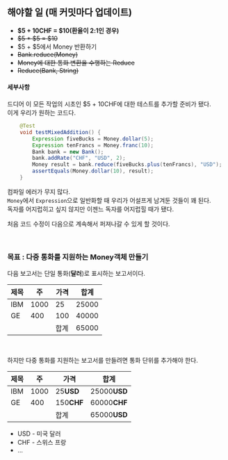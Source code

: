 ## 해야할 일 (매 커밋마다 업데이트)
* **$5 + 10CHF = $10(환율이 2:1인 경우)**
* ~~$5 * $5 = $10~~
* $5 + $5에서 Money 반환하기
* ~~Bank.reduce(Money)~~
* ~~Money에 대한 통화 변환을 수행하는 Reduce~~
* ~~Reduce(Bank, String)~~

#### 세부사항
드디어 이 모든 작업의 시초인 $5 + 10CHF에 대한 테스트를 추가할 준비가 됐다. <br>
이게 우리가 원하는 코드다.
```java
    @Test
    void testMixedAddition() {
        Expression fiveBucks = Money.dollar(5);
        Expression tenFrancs = Money.franc(10);
        Bank bank = new Bank();
        bank.addRate("CHF", "USD", 2);
        Money result = bank.reduce(fiveBucks.plus(tenFrancs), "USD");
        assertEquals(Money.dollar(10), result);
    }
```

컴파일 에러가 무지 많다. <br>
`Money`에서 `Expression`으로 일반화할 때 우리가 어설프게 남겨둔 것들이 꽤 된다. <br>
독자를 어지럽히고 싶지 않지만 이젠느 독자를 어지럽힐 때가 됐다.

처음 코드 수정이 다음으로 계속해서 퍼져나갈 수 있게 할 것이다.

<br>

### 목표 : 다중 통화를 지원하는 Money객체 만들기
다음 보고서는 단일 통화(**달러**)로 표시하는 보고서이다.

| 제목   | 주   | 가격  | 합계    |
|------|-----|-----|-------|
| IBM  | 1000 | 25  | 25000 |
| GE   | 400 | 100 | 40000 |
|  |     | 합계  | 65000 |

<br>

하지만 다중 통화를 지원하는 보고서를 만들려면 통화 단위를 추가해야 한다.

| 제목   | 주   | 가격         | 합계           |
|------|-----|------------|--------------|
| IBM  | 1000 | 25**USD**  | 25000**USD** |
| GE   | 400 | 150**CHF** | 60000**CHF** |
|  |     | 합계         | 65000**USD** |

* USD - 미국 달러
* CHF - 스위스 프랑
* ...